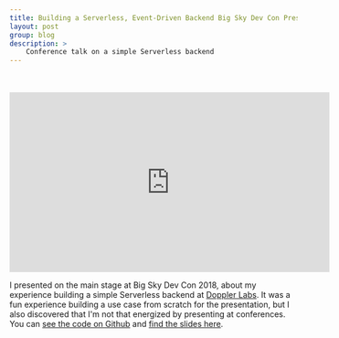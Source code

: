 ```yaml
---
title: Building a Serverless, Event-Driven Backend Big Sky Dev Con Presentation
layout: post
group: blog
description: >
    Conference talk on a simple Serverless backend
---
```


<br />
<br />
<iframe width="560" height="315" src="https://www.youtube.com/embed/wil8saI4TU0" title="YouTube video player" frameborder="0" allow="accelerometer; autoplay; clipboard-write; encrypted-media; gyroscope; picture-in-picture; web-share" allowfullscreen></iframe>

I presented on the main stage at Big Sky Dev Con 2018, about my experience building a simple Serverless backend at [Doppler Labs](https://en.wikipedia.org/wiki/Doppler_Labs). It was a fun experience building a use case from scratch for the presentation, but I also discovered that I'm not that energized by presenting at conferences. You can [see the code on Github](https://github.com/jacob-meacham/bsdc-2018-serverless) and [find the slides here](https://www.slideshare.net/JacobMeacham/bsdc-2018-serverless-presentation).
